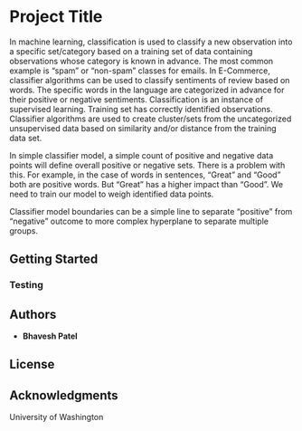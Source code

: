 # Project Title

In machine learning, classification is used to classify a new observation into a specific set/category based on a training set of data containing observations whose category is known in advance.  The most common example is “spam” or “non-spam” classes for emails.  In E-Commerce, classifier algorithms can be used to classify sentiments of review based on words.  The specific words in the language are categorized in advance for their positive or negative sentiments.
Classification is an instance of supervised learning.  Training set has correctly identified observations.  Classifier algorithms are used to create cluster/sets from the uncategorized unsupervised data based on similarity and/or distance from the training data set.  

In simple classifier model, a simple count of positive and negative data points will define overall positive or negative sets.  There is a problem with this.  For example, in the case of words in sentences, “Great” and “Good” both are positive words.  But “Great” has a higher impact than “Good”.  We need to train our model to weigh identified data points.

Classifier model boundaries can be a simple line to separate “positive” from “negative” outcome to more complex hyperplane to separate multiple groups.

## Getting Started

### Testing

## Authors

* **Bhavesh Patel**

## License

## Acknowledgments

University of Washington
